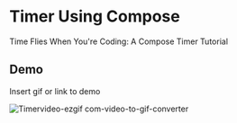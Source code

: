 
# Timer Using Compose

Time Flies When You're Coding: A Compose Timer Tutorial

## Demo

Insert gif or link to demo


![Timervideo-ezgif com-video-to-gif-converter](https://github.com/Kota-Kun22/Timer_Implementation/assets/68362699/90fd4f0b-3fc3-459d-b040-d9a73618f191)